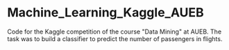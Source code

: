 # Machine_Learning_Kaggle_AUEB
Code for the Kaggle competition of the course "Data Mining" at AUEB. The task was to build a classifier to predict the number of passengers in flights.
